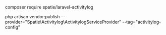  composer require spatie/laravel-activitylog

 php artisan vendor:publish --provider="Spatie\Activitylog\ActivitylogServiceProvider" --tag="activitylog-config"

 